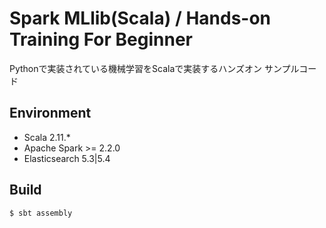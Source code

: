 # Spark MLlib(Scala) / Hands-on Training For Beginner

Pythonで実装されている機械学習をScalaで実装するハンズオン サンプルコード

## Environment

 - Scala 2.11.*
 - Apache Spark >= 2.2.0
 - Elasticsearch 5.3|5.4
 
## Build

```bash
$ sbt assembly
```

